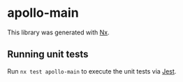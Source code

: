 # apollo-main

This library was generated with [Nx](https://nx.dev).

## Running unit tests

Run `nx test apollo-main` to execute the unit tests via [Jest](https://jestjs.io).
